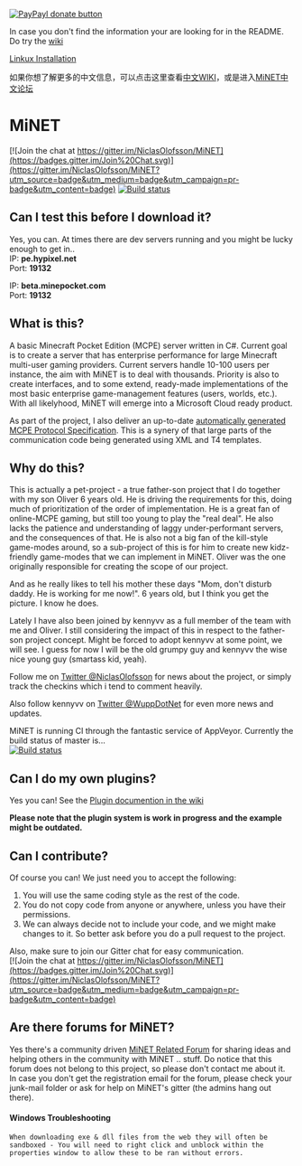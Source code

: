 
[![PayPayl donate button](http://img.shields.io/paypal/donate.png?color=yellow)](https://www.paypal.com/cgi-bin/webscr?cmd=_donations&business=8EBB48Y35K9QG&lc=US&item_name=MiNET%20MCPE%20Server&currency_code=USD&bn=PP%2dDonationsBF%3abtn_donate_SM%2egif%3aNonHosted "Donate once-off to this project using Paypal")

In case you don't find the information your are looking for in the README. Do try the [wiki](https://github.com/NiclasOlofsson/MiNET/wiki)

[Linkux Installation](https://github.com/NiclasOlofsson/MiNET/wiki/Running-MiNET-on-Linux)

如果你想了解更多的中文信息，可以点击这里查看[中文WIKI](https://github.com/NiclasOlofsson/MiNET/wiki/MiNET-INFO%EF%BC%88In-ZH_CN%EF%BC%89)，或是进入[MiNET中文论坛](http://minetcn.com/)

MiNET
=====

[![Join the chat at https://gitter.im/NiclasOlofsson/MiNET](https://badges.gitter.im/Join%20Chat.svg)](https://gitter.im/NiclasOlofsson/MiNET?utm_source=badge&utm_medium=badge&utm_campaign=pr-badge&utm_content=badge) [![Build status](https://ci.appveyor.com/api/projects/status/gb8ukrnogknic26e/branch/master)](https://ci.appveyor.com/project/NiclasOlofsson/MiNET/branch/master)

## Can I test this before I download it?
Yes, you can. At times there are dev servers running and you might be lucky enough to get in..<br>
IP: **pe.hypixel.net**    
Port: **19132**    

IP: **beta.minepocket.com**    
Port: **19132** 

## What is this?

A basic Minecraft Pocket Edition (MCPE) server written in C#. Current goal is to create a server that has enterprise performance for large Minecraft multi-user gaming providers. Current servers handle 10-100 users per instance, the aim with MiNET is to deal with thousands. Priority is also to create interfaces, and to some extend, ready-made implementations of the most basic enterprise game-management features (users, worlds, etc.). With all likelyhood, MiNET will emerge into a Microsoft Cloud ready product.

As part of the project, I also deliver an up-to-date [automatically generated MCPE Protocol Specification](/src/MiNET/MiNET/Net/MCPE%20Protocol%20Documentation.md). This is a synery of that large parts of the communication code being generated using XML and T4 templates.

## Why do this?

This is actually a pet-project - a true father-son project that I do together with my son Oliver 6 years old. He is driving the requirements for this, doing much of prioritization of the order of implementation. He is a great fan of online-MCPE gaming, but still too young to play the "real deal". He also lacks the patience and understanding of laggy under-performant servers, and the consequences of that. He is also not a big fan of the kill-style game-modes around, so a sub-project of this is for him to create new kidz-friendly game-modes that we can implement in MiNET. Oliver was the one originally responsible for creating the scope of our project.

And as he really likes to tell his mother these days "Mom, don't disturb daddy. He is working for me now!". 6 years old, but I think you get the picture. I know he does.

Lately I have also been joined by kennyvv as a full member of the team with me and Oliver. I still considering the impact of this in respect to the father-son project concept. Might be forced to adopt kennyvv at some point, we will see. I guess for now I will be the old grumpy guy and kennyvv the wise nice young guy (smartass kid, yeah).

Follow me on <a href="https://twitter.com/NiclasOlofsson" class="twitter-follow-button" data-show-count="true" data-size="large" data-dnt="true">Twitter @NiclasOlofsson</a> for news about the project, or simply track the checkins which i tend to comment heavily.

Also follow kennyvv on <a href="https://twitter.com/WuppDotNet" class="twitter-follow-button" data-show-count="true" data-size="large" data-dnt="true">Twitter @WuppDotNet</a> for even more news and updates.
 
MiNET is running CI through the fantastic service of AppVeyor. Currently the build status of master is...    
[![Build status](https://ci.appveyor.com/api/projects/status/gb8ukrnogknic26e/branch/master)](https://ci.appveyor.com/project/NiclasOlofsson/MiNET/branch/master)

## Can I do my own plugins?

Yes you can! See the [Plugin documention in the wiki](https://github.com/NiclasOlofsson/MiNET/wiki/Plugin-API-Documentation)

**Please note that the plugin system is work in progress and the example might be outdated.**

## Can I contribute?

Of course you can! We just need you to accept the following:

1. You will use the same coding style as the rest of the code.
2. You do not copy code from anyone or anywhere, unless you have their permissions.
3. We can always decide not to include your code, and we might make changes to it. So better ask before you do a pull request to the project.

Also, make sure to join our Gitter chat for easy communication.    
[![Join the chat at https://gitter.im/NiclasOlofsson/MiNET](https://badges.gitter.im/Join%20Chat.svg)](https://gitter.im/NiclasOlofsson/MiNET?utm_source=badge&utm_medium=badge&utm_campaign=pr-badge&utm_content=badge)

## Are there forums for MiNET?

Yes there's a community driven [MiNET Related Forum](http://minepocket.com/#minet-development-releated-minet-related-only.71) for sharing ideas and helping others in the community with MiNET .. stuff. Do notice that this forum does not belong to this project, so please don't contact me about it.
In case you don't get the registration email for the forum, please check your junk-mail folder or ask for help on MiNET's gitter (the admins hang out there).

#### Windows Troubleshooting

```
When downloading exe & dll files from the web they will often be sandboxed - You will need to right click and unblock within the properties window to allow these to be ran without errors.
```


